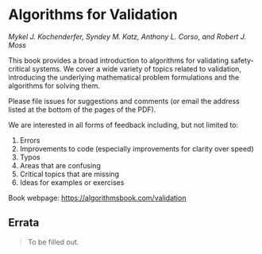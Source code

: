 # Algorithms for Validation
*Mykel J. Kochenderfer, Syndey M. Katz, Anthony L. Corso, and Robert J. Moss*

This book provides a broad introduction to algorithms for validating safety-critical systems. We cover a wide variety of topics related to validation, introducing the underlying mathematical problem formulations and the algorithms for solving them.

Please file issues for suggestions and comments (or email the address listed at the bottom of the pages of the PDF).

We are interested in all forms of feedback including, but not limited to:
1. Errors
2. Improvements to code (especially improvements for clarity over speed)
3. Typos
4. Areas that are confusing
5. Critical topics that are missing
6. Ideas for examples or exercises

Book webpage: https://algorithmsbook.com/validation

## Errata

> To be filled out.